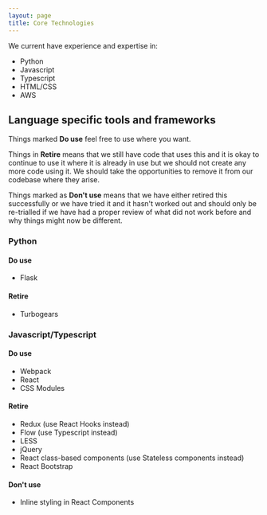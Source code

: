 ```yaml
---
layout: page
title: Core Technologies
---
```


We current have experience and expertise in:

* Python
* Javascript
* Typescript
* HTML/CSS
* AWS

## Language specific tools and frameworks

Things marked **Do use** feel free to use where you want.

Things in **Retire** means that we still have code that uses this and it is okay to continue to use it where it is already in use but we should not create any more code using it. We should take the opportunities to remove it from our codebase where they arise.

Things marked as **Don't use** means that we have either retired this successfully or we have tried it and it hasn't worked out and should only be re-trialled if we have had a proper review of what did not work before and why things might now be different.

### Python

#### Do use

* Flask

#### Retire

* Turbogears

### Javascript/Typescript

#### Do use

* Webpack
* React
* CSS Modules

#### Retire

* Redux (use React Hooks instead)
* Flow (use Typescript instead)
* LESS
* jQuery
* React class-based components (use Stateless components instead)
* React Bootstrap

#### Don't use

* Inline styling in React Components